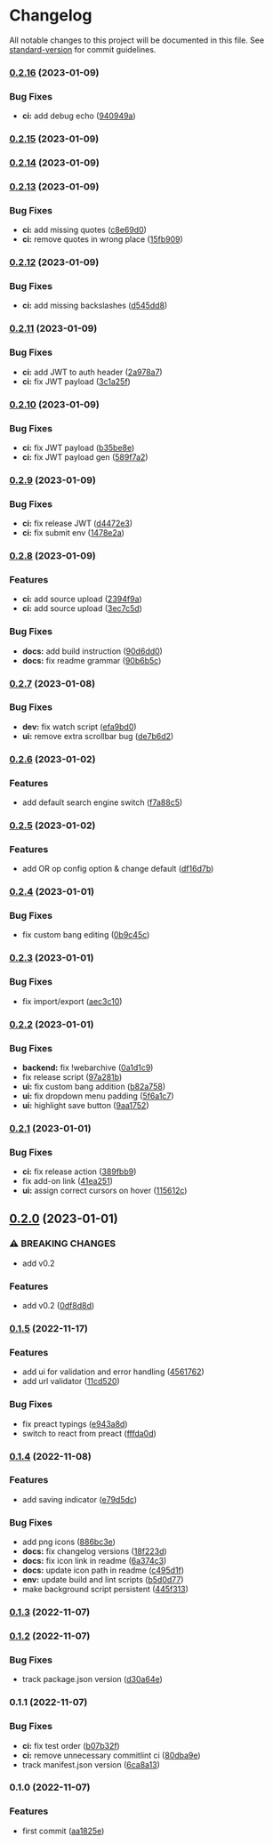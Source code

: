 # Changelog

All notable changes to this project will be documented in this file. See [standard-version](https://github.com/conventional-changelog/standard-version) for commit guidelines.

### [0.2.16](https://github.com/WhistlingZephyr/banger/compare/v0.2.15...v0.2.16) (2023-01-09)


### Bug Fixes

* **ci:** add debug echo ([940949a](https://github.com/WhistlingZephyr/banger/commit/940949a343481914c7ea8607ca3be522f9b76b4f))

### [0.2.15](https://github.com/WhistlingZephyr/banger/compare/v0.2.14...v0.2.15) (2023-01-09)

### [0.2.14](https://github.com/WhistlingZephyr/banger/compare/v0.2.13...v0.2.14) (2023-01-09)

### [0.2.13](https://github.com/WhistlingZephyr/banger/compare/v0.2.12...v0.2.13) (2023-01-09)


### Bug Fixes

* **ci:** add missing quotes ([c8e69d0](https://github.com/WhistlingZephyr/banger/commit/c8e69d0c8f9ecb5624e27ee2aa7acb1d38662662))
* **ci:** remove quotes in wrong place ([15fb909](https://github.com/WhistlingZephyr/banger/commit/15fb9094204640411e75c5fae5726ec976138640))

### [0.2.12](https://github.com/WhistlingZephyr/banger/compare/v0.2.11...v0.2.12) (2023-01-09)


### Bug Fixes

* **ci:** add missing backslashes ([d545dd8](https://github.com/WhistlingZephyr/banger/commit/d545dd8d415137cdd19d34c59e8e7bce7283083d))

### [0.2.11](https://github.com/WhistlingZephyr/banger/compare/v0.2.10...v0.2.11) (2023-01-09)


### Bug Fixes

* **ci:** add JWT to auth header ([2a978a7](https://github.com/WhistlingZephyr/banger/commit/2a978a79126052a8d158d8502b113f4630da28bb))
* **ci:** fix JWT payload ([3c1a25f](https://github.com/WhistlingZephyr/banger/commit/3c1a25f332f465f200bd371918da5504b7851f03))

### [0.2.10](https://github.com/WhistlingZephyr/banger/compare/v0.2.9...v0.2.10) (2023-01-09)


### Bug Fixes

* **ci:** fix JWT payload ([b35be8e](https://github.com/WhistlingZephyr/banger/commit/b35be8e9c075e1f25e554961d548adc9552fac10))
* **ci:** fix JWT payload gen ([589f7a2](https://github.com/WhistlingZephyr/banger/commit/589f7a240eae5727131ea15a49823ebba0a27f97))

### [0.2.9](https://github.com/WhistlingZephyr/banger/compare/v0.2.8...v0.2.9) (2023-01-09)


### Bug Fixes

* **ci:** fix release JWT ([d4472e3](https://github.com/WhistlingZephyr/banger/commit/d4472e3e738f4f9ef612132d72ccb0f0f2bafb5e))
* **ci:** fix submit env ([1478e2a](https://github.com/WhistlingZephyr/banger/commit/1478e2a814026f096023ddc62cfc921d85dc609c))

### [0.2.8](https://github.com/WhistlingZephyr/banger/compare/v0.2.7...v0.2.8) (2023-01-09)


### Features

* **ci:** add source upload ([2394f9a](https://github.com/WhistlingZephyr/banger/commit/2394f9ac8d0868140a125a6975d0ac95f98c81ca))
* **ci:** add source upload ([3ec7c5d](https://github.com/WhistlingZephyr/banger/commit/3ec7c5dcf4e74e18e880ce32d0b1dd446723c5a4))


### Bug Fixes

* **docs:** add build instruction ([90d6dd0](https://github.com/WhistlingZephyr/banger/commit/90d6dd04cc0510c1e51f2a3cc918460bdf2c373f))
* **docs:** fix readme grammar ([90b6b5c](https://github.com/WhistlingZephyr/banger/commit/90b6b5c595af5d00160820560e5282b935aad578))

### [0.2.7](https://github.com/WhistlingZephyr/banger/compare/v0.2.6...v0.2.7) (2023-01-08)


### Bug Fixes

* **dev:** fix watch script ([efa9bd0](https://github.com/WhistlingZephyr/banger/commit/efa9bd02ffbb1fa303f384e16c01705ea557eefa))
* **ui:** remove extra scrollbar bug ([de7b6d2](https://github.com/WhistlingZephyr/banger/commit/de7b6d2ade7d049af599063173ef8c582f926630))

### [0.2.6](https://github.com/WhistlingZephyr/banger/compare/v0.2.5...v0.2.6) (2023-01-02)


### Features

* add default search engine switch ([f7a88c5](https://github.com/WhistlingZephyr/banger/commit/f7a88c5691ca0cf6a004c8c7e3f5125008c76d77))

### [0.2.5](https://github.com/WhistlingZephyr/banger/compare/v0.2.4...v0.2.5) (2023-01-02)


### Features

* add OR op config option & change default ([df16d7b](https://github.com/WhistlingZephyr/banger/commit/df16d7b4e5f34f5ce8d2101fc1a1d950859c980f))

### [0.2.4](https://github.com/WhistlingZephyr/banger/compare/v0.2.3...v0.2.4) (2023-01-01)


### Bug Fixes

* fix custom bang editing ([0b9c45c](https://github.com/WhistlingZephyr/banger/commit/0b9c45c0d2da58f30e102553d57496d7b3194e61))

### [0.2.3](https://github.com/WhistlingZephyr/banger/compare/v0.2.2...v0.2.3) (2023-01-01)


### Bug Fixes

* fix import/export ([aec3c10](https://github.com/WhistlingZephyr/banger/commit/aec3c103804338127a24d9bc71f46104ab5876d6))

### [0.2.2](https://github.com/WhistlingZephyr/banger/compare/v0.2.1...v0.2.2) (2023-01-01)


### Bug Fixes

* **backend:** fix !webarchive ([0a1d1c9](https://github.com/WhistlingZephyr/banger/commit/0a1d1c9de106c71c6456ddc93af0ebd0b546f888))
* fix release script ([97a281b](https://github.com/WhistlingZephyr/banger/commit/97a281b611badbc20e8900496d5bda3cd27736cf))
* **ui:** fix custom bang addition ([b82a758](https://github.com/WhistlingZephyr/banger/commit/b82a758edf0c0f4fcd5cc6056835e4fb094cfadb))
* **ui:** fix dropdown menu padding ([5f6a1c7](https://github.com/WhistlingZephyr/banger/commit/5f6a1c77a0795b7c7f4f82ee648bd0a636cb056a))
* **ui:** highlight save button ([9aa1752](https://github.com/WhistlingZephyr/banger/commit/9aa17529dca9943ee0ebb938bbe451b109969e10))

### [0.2.1](https://github.com/WhistlingZephyr/banger/compare/v0.2.0...v0.2.1) (2023-01-01)


### Bug Fixes

* **ci:** fix release action ([389fbb9](https://github.com/WhistlingZephyr/banger/commit/389fbb956ef6f325d2da4e5a79d71f0490a552fc))
* fix add-on link ([41ea251](https://github.com/WhistlingZephyr/banger/commit/41ea2510323bd6f51761838fb1ba04746617c51d))
* **ui:** assign correct cursors on hover ([115612c](https://github.com/WhistlingZephyr/banger/commit/115612c0da35cc34baab28311f8b2f4cb3212196))

## [0.2.0](https://github.com/WhistlingZephyr/banger/compare/v0.1.5...v0.2.0) (2023-01-01)


### ⚠ BREAKING CHANGES

* add v0.2

### Features

* add v0.2 ([0df8d8d](https://github.com/WhistlingZephyr/banger/commit/0df8d8ddb3d762c8615a333398a6dbf25b97dbfc))

### [0.1.5](https://github.com/WhistlingZephyr/banger/compare/v0.1.4...v0.1.5) (2022-11-17)


### Features

* add ui for validation and error handling ([4561762](https://github.com/WhistlingZephyr/banger/commit/4561762574aaafef9661ecf865588b41a17f0bf0))
* add url validator ([11cd520](https://github.com/WhistlingZephyr/banger/commit/11cd520995ec5c96930c6a62e608f2125fce929f))


### Bug Fixes

* fix preact typings ([e943a8d](https://github.com/WhistlingZephyr/banger/commit/e943a8d10f6a293c1ed504dfd8f6aa3ab952e18b))
* switch to react from preact ([fffda0d](https://github.com/WhistlingZephyr/banger/commit/fffda0d484eb21b992af140990cd21d0f7a1f24d))

### [0.1.4](https://github.com/WhistlingZephyr/banger/compare/v0.1.3...v0.1.4) (2022-11-08)


### Features

* add saving indicator ([e79d5dc](https://github.com/WhistlingZephyr/banger/commit/e79d5dceb96a4e387d57a154d379b905c38b96cf))


### Bug Fixes

* add png icons ([886bc3e](https://github.com/WhistlingZephyr/banger/commit/886bc3e24384411423e5b71bff52f354d2e12a81))
* **docs:** fix changelog versions ([18f223d](https://github.com/WhistlingZephyr/banger/commit/18f223d9e20ecf4b22cf2c3de4af9bda8da96474))
* **docs:** fix icon link in readme ([6a374c3](https://github.com/WhistlingZephyr/banger/commit/6a374c30b3a687dfb4d68d787b768d36ddc99ce5))
* **docs:** update icon path in readme ([c495d1f](https://github.com/WhistlingZephyr/banger/commit/c495d1f008b36bde622afe83206a10e8973a5e82))
* **env:** update build and lint scripts ([b5d0d77](https://github.com/WhistlingZephyr/banger/commit/b5d0d776f49223a682c72e36905a7b9f4e879043))
* make background script persistent ([445f313](https://github.com/WhistlingZephyr/banger/commit/445f3132552f599e1ebd1950a521764fbe58a5b7))

### [0.1.3](https://github.com/WhistlingZephyr/banger/compare/v0.1.2...v0.1.3) (2022-11-07)

### [0.1.2](https://github.com/WhistlingZephyr/banger/compare/v0.1.1...v0.1.2) (2022-11-07)


### Bug Fixes

* track package.json version ([d30a64e](https://github.com/WhistlingZephyr/banger/commit/d30a64e3e495926a25b5fb3338ebf1a93dd92161))

### 0.1.1 (2022-11-07)


### Bug Fixes

* **ci:** fix test order ([b07b32f](https://github.com/WhistlingZephyr/banger/commit/b07b32f73e4bc4d0ee814dc253614f218d7e466b))
* **ci:** remove unnecessary commitlint ci ([80dba9e](https://github.com/WhistlingZephyr/banger/commit/80dba9e57aae74668f6d9e7f718f488327b65951))
* track manifest.json version ([6ca8a13](https://github.com/WhistlingZephyr/banger/commit/6ca8a136b31655898503ef43c3f2fda1a1845c9e))

### 0.1.0 (2022-11-07)


### Features

* first commit ([aa1825e](https://github.com/WhistlingZephyr/banger/commit/aa1825e23e1f3ba10e4a4987bee8a022ca39e8d7))
